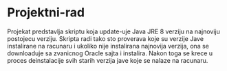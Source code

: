 # Projektni-rad

Projekat predstavlja skriptu koja update-uje Java JRE 8 verziju na najnoviju postojecu verziju.
Skripta radi tako sto proverava koje su verzije Jave instalirane na racunaru i ukoliko nije instalirana najnovija verzija, ona se downloaduje sa zvanicnog Oracle sajta i instalira.
Nakon toga se krece u proces deinstalacije svih starih verzija jave koje se nalaze na racunaru.

